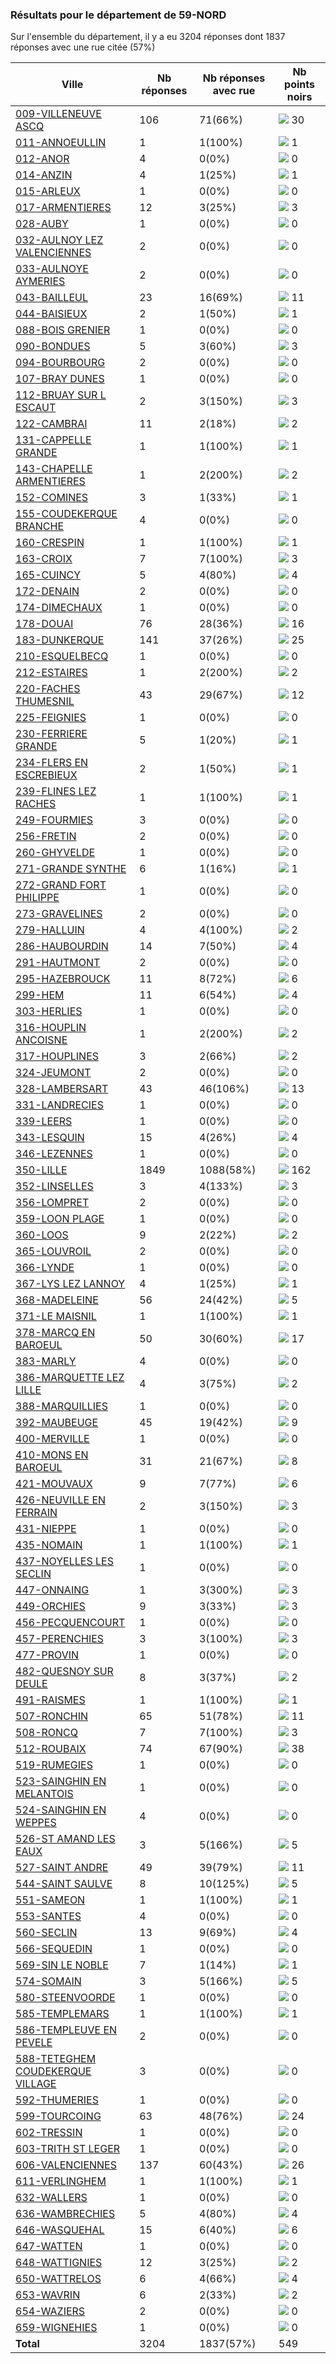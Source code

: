 ### Résultats pour le département de 59-NORD

Sur l'ensemble du département, il y a eu 3204 réponses dont 1837 réponses avec une rue citée (57%)

| Ville | Nb réponses | Nb réponses avec rue | Nb points noirs |
|-------------|-------------|----------------------|-----------------|
|<a href='009-VILLENEUVE ASCQ.md'>009-VILLENEUVE ASCQ</a>|106|71(66%)|<img src="../../img/bar_5.gif" />&nbsp;30|
|<a href='011-ANNOEULLIN.md'>011-ANNOEULLIN</a>|1|1(100%)|<img src="../../img/bar_0.gif" />&nbsp;1|
|<a href='012-ANOR.md'>012-ANOR</a>|4|0(0%)|<img src="../../img/bar_0.gif" />&nbsp;0|
|<a href='014-ANZIN.md'>014-ANZIN</a>|4|1(25%)|<img src="../../img/bar_0.gif" />&nbsp;1|
|<a href='015-ARLEUX.md'>015-ARLEUX</a>|1|0(0%)|<img src="../../img/bar_0.gif" />&nbsp;0|
|<a href='017-ARMENTIERES.md'>017-ARMENTIERES</a>|12|3(25%)|<img src="../../img/bar_0.gif" />&nbsp;3|
|<a href='028-AUBY.md'>028-AUBY</a>|1|0(0%)|<img src="../../img/bar_0.gif" />&nbsp;0|
|<a href='032-AULNOY LEZ VALENCIENNES.md'>032-AULNOY LEZ VALENCIENNES</a>|2|0(0%)|<img src="../../img/bar_0.gif" />&nbsp;0|
|<a href='033-AULNOYE AYMERIES.md'>033-AULNOYE AYMERIES</a>|2|0(0%)|<img src="../../img/bar_0.gif" />&nbsp;0|
|<a href='043-BAILLEUL.md'>043-BAILLEUL</a>|23|16(69%)|<img src="../../img/bar_2.gif" />&nbsp;11|
|<a href='044-BAISIEUX.md'>044-BAISIEUX</a>|2|1(50%)|<img src="../../img/bar_0.gif" />&nbsp;1|
|<a href='088-BOIS GRENIER.md'>088-BOIS GRENIER</a>|1|0(0%)|<img src="../../img/bar_0.gif" />&nbsp;0|
|<a href='090-BONDUES.md'>090-BONDUES</a>|5|3(60%)|<img src="../../img/bar_0.gif" />&nbsp;3|
|<a href='094-BOURBOURG.md'>094-BOURBOURG</a>|2|0(0%)|<img src="../../img/bar_0.gif" />&nbsp;0|
|<a href='107-BRAY DUNES.md'>107-BRAY DUNES</a>|1|0(0%)|<img src="../../img/bar_0.gif" />&nbsp;0|
|<a href='112-BRUAY SUR L ESCAUT.md'>112-BRUAY SUR L ESCAUT</a>|2|3(150%)|<img src="../../img/bar_0.gif" />&nbsp;3|
|<a href='122-CAMBRAI.md'>122-CAMBRAI</a>|11|2(18%)|<img src="../../img/bar_0.gif" />&nbsp;2|
|<a href='131-CAPPELLE GRANDE.md'>131-CAPPELLE GRANDE</a>|1|1(100%)|<img src="../../img/bar_0.gif" />&nbsp;1|
|<a href='143-CHAPELLE ARMENTIERES.md'>143-CHAPELLE ARMENTIERES</a>|1|2(200%)|<img src="../../img/bar_0.gif" />&nbsp;2|
|<a href='152-COMINES.md'>152-COMINES</a>|3|1(33%)|<img src="../../img/bar_0.gif" />&nbsp;1|
|<a href='155-COUDEKERQUE BRANCHE.md'>155-COUDEKERQUE BRANCHE</a>|4|0(0%)|<img src="../../img/bar_0.gif" />&nbsp;0|
|<a href='160-CRESPIN.md'>160-CRESPIN</a>|1|1(100%)|<img src="../../img/bar_0.gif" />&nbsp;1|
|<a href='163-CROIX.md'>163-CROIX</a>|7|7(100%)|<img src="../../img/bar_0.gif" />&nbsp;3|
|<a href='165-CUINCY.md'>165-CUINCY</a>|5|4(80%)|<img src="../../img/bar_0.gif" />&nbsp;4|
|<a href='172-DENAIN.md'>172-DENAIN</a>|2|0(0%)|<img src="../../img/bar_0.gif" />&nbsp;0|
|<a href='174-DIMECHAUX.md'>174-DIMECHAUX</a>|1|0(0%)|<img src="../../img/bar_0.gif" />&nbsp;0|
|<a href='178-DOUAI.md'>178-DOUAI</a>|76|28(36%)|<img src="../../img/bar_2.gif" />&nbsp;16|
|<a href='183-DUNKERQUE.md'>183-DUNKERQUE</a>|141|37(26%)|<img src="../../img/bar_4.gif" />&nbsp;25|
|<a href='210-ESQUELBECQ.md'>210-ESQUELBECQ</a>|1|0(0%)|<img src="../../img/bar_0.gif" />&nbsp;0|
|<a href='212-ESTAIRES.md'>212-ESTAIRES</a>|1|2(200%)|<img src="../../img/bar_0.gif" />&nbsp;2|
|<a href='220-FACHES THUMESNIL.md'>220-FACHES THUMESNIL</a>|43|29(67%)|<img src="../../img/bar_2.gif" />&nbsp;12|
|<a href='225-FEIGNIES.md'>225-FEIGNIES</a>|1|0(0%)|<img src="../../img/bar_0.gif" />&nbsp;0|
|<a href='230-FERRIERE GRANDE.md'>230-FERRIERE GRANDE</a>|5|1(20%)|<img src="../../img/bar_0.gif" />&nbsp;1|
|<a href='234-FLERS EN ESCREBIEUX.md'>234-FLERS EN ESCREBIEUX</a>|2|1(50%)|<img src="../../img/bar_0.gif" />&nbsp;1|
|<a href='239-FLINES LEZ RACHES.md'>239-FLINES LEZ RACHES</a>|1|1(100%)|<img src="../../img/bar_0.gif" />&nbsp;1|
|<a href='249-FOURMIES.md'>249-FOURMIES</a>|3|0(0%)|<img src="../../img/bar_0.gif" />&nbsp;0|
|<a href='256-FRETIN.md'>256-FRETIN</a>|2|0(0%)|<img src="../../img/bar_0.gif" />&nbsp;0|
|<a href='260-GHYVELDE.md'>260-GHYVELDE</a>|1|0(0%)|<img src="../../img/bar_0.gif" />&nbsp;0|
|<a href='271-GRANDE SYNTHE.md'>271-GRANDE SYNTHE</a>|6|1(16%)|<img src="../../img/bar_0.gif" />&nbsp;1|
|<a href='272-GRAND FORT PHILIPPE.md'>272-GRAND FORT PHILIPPE</a>|1|0(0%)|<img src="../../img/bar_0.gif" />&nbsp;0|
|<a href='273-GRAVELINES.md'>273-GRAVELINES</a>|2|0(0%)|<img src="../../img/bar_0.gif" />&nbsp;0|
|<a href='279-HALLUIN.md'>279-HALLUIN</a>|4|4(100%)|<img src="../../img/bar_0.gif" />&nbsp;2|
|<a href='286-HAUBOURDIN.md'>286-HAUBOURDIN</a>|14|7(50%)|<img src="../../img/bar_0.gif" />&nbsp;4|
|<a href='291-HAUTMONT.md'>291-HAUTMONT</a>|2|0(0%)|<img src="../../img/bar_0.gif" />&nbsp;0|
|<a href='295-HAZEBROUCK.md'>295-HAZEBROUCK</a>|11|8(72%)|<img src="../../img/bar_1.gif" />&nbsp;6|
|<a href='299-HEM.md'>299-HEM</a>|11|6(54%)|<img src="../../img/bar_0.gif" />&nbsp;4|
|<a href='303-HERLIES.md'>303-HERLIES</a>|1|0(0%)|<img src="../../img/bar_0.gif" />&nbsp;0|
|<a href='316-HOUPLIN ANCOISNE.md'>316-HOUPLIN ANCOISNE</a>|1|2(200%)|<img src="../../img/bar_0.gif" />&nbsp;2|
|<a href='317-HOUPLINES.md'>317-HOUPLINES</a>|3|2(66%)|<img src="../../img/bar_0.gif" />&nbsp;2|
|<a href='324-JEUMONT.md'>324-JEUMONT</a>|2|0(0%)|<img src="../../img/bar_0.gif" />&nbsp;0|
|<a href='328-LAMBERSART.md'>328-LAMBERSART</a>|43|46(106%)|<img src="../../img/bar_2.gif" />&nbsp;13|
|<a href='331-LANDRECIES.md'>331-LANDRECIES</a>|1|0(0%)|<img src="../../img/bar_0.gif" />&nbsp;0|
|<a href='339-LEERS.md'>339-LEERS</a>|1|0(0%)|<img src="../../img/bar_0.gif" />&nbsp;0|
|<a href='343-LESQUIN.md'>343-LESQUIN</a>|15|4(26%)|<img src="../../img/bar_0.gif" />&nbsp;4|
|<a href='346-LEZENNES.md'>346-LEZENNES</a>|1|0(0%)|<img src="../../img/bar_0.gif" />&nbsp;0|
|<a href='350-LILLE.md'>350-LILLE</a>|1849|1088(58%)|<img src="../../img/bar_29.gif" />&nbsp;162|
|<a href='352-LINSELLES.md'>352-LINSELLES</a>|3|4(133%)|<img src="../../img/bar_0.gif" />&nbsp;3|
|<a href='356-LOMPRET.md'>356-LOMPRET</a>|2|0(0%)|<img src="../../img/bar_0.gif" />&nbsp;0|
|<a href='359-LOON PLAGE.md'>359-LOON PLAGE</a>|1|0(0%)|<img src="../../img/bar_0.gif" />&nbsp;0|
|<a href='360-LOOS.md'>360-LOOS</a>|9|2(22%)|<img src="../../img/bar_0.gif" />&nbsp;2|
|<a href='365-LOUVROIL.md'>365-LOUVROIL</a>|2|0(0%)|<img src="../../img/bar_0.gif" />&nbsp;0|
|<a href='366-LYNDE.md'>366-LYNDE</a>|1|0(0%)|<img src="../../img/bar_0.gif" />&nbsp;0|
|<a href='367-LYS LEZ LANNOY.md'>367-LYS LEZ LANNOY</a>|4|1(25%)|<img src="../../img/bar_0.gif" />&nbsp;1|
|<a href='368-MADELEINE.md'>368-MADELEINE</a>|56|24(42%)|<img src="../../img/bar_0.gif" />&nbsp;5|
|<a href='371-LE MAISNIL.md'>371-LE MAISNIL</a>|1|1(100%)|<img src="../../img/bar_0.gif" />&nbsp;1|
|<a href='378-MARCQ EN BAROEUL.md'>378-MARCQ EN BAROEUL</a>|50|30(60%)|<img src="../../img/bar_3.gif" />&nbsp;17|
|<a href='383-MARLY.md'>383-MARLY</a>|4|0(0%)|<img src="../../img/bar_0.gif" />&nbsp;0|
|<a href='386-MARQUETTE LEZ LILLE.md'>386-MARQUETTE LEZ LILLE</a>|4|3(75%)|<img src="../../img/bar_0.gif" />&nbsp;2|
|<a href='388-MARQUILLIES.md'>388-MARQUILLIES</a>|1|0(0%)|<img src="../../img/bar_0.gif" />&nbsp;0|
|<a href='392-MAUBEUGE.md'>392-MAUBEUGE</a>|45|19(42%)|<img src="../../img/bar_1.gif" />&nbsp;9|
|<a href='400-MERVILLE.md'>400-MERVILLE</a>|1|0(0%)|<img src="../../img/bar_0.gif" />&nbsp;0|
|<a href='410-MONS EN BAROEUL.md'>410-MONS EN BAROEUL</a>|31|21(67%)|<img src="../../img/bar_1.gif" />&nbsp;8|
|<a href='421-MOUVAUX.md'>421-MOUVAUX</a>|9|7(77%)|<img src="../../img/bar_1.gif" />&nbsp;6|
|<a href='426-NEUVILLE EN FERRAIN.md'>426-NEUVILLE EN FERRAIN</a>|2|3(150%)|<img src="../../img/bar_0.gif" />&nbsp;3|
|<a href='431-NIEPPE.md'>431-NIEPPE</a>|1|0(0%)|<img src="../../img/bar_0.gif" />&nbsp;0|
|<a href='435-NOMAIN.md'>435-NOMAIN</a>|1|1(100%)|<img src="../../img/bar_0.gif" />&nbsp;1|
|<a href='437-NOYELLES LES SECLIN.md'>437-NOYELLES LES SECLIN</a>|1|0(0%)|<img src="../../img/bar_0.gif" />&nbsp;0|
|<a href='447-ONNAING.md'>447-ONNAING</a>|1|3(300%)|<img src="../../img/bar_0.gif" />&nbsp;3|
|<a href='449-ORCHIES.md'>449-ORCHIES</a>|9|3(33%)|<img src="../../img/bar_0.gif" />&nbsp;3|
|<a href='456-PECQUENCOURT.md'>456-PECQUENCOURT</a>|1|0(0%)|<img src="../../img/bar_0.gif" />&nbsp;0|
|<a href='457-PERENCHIES.md'>457-PERENCHIES</a>|3|3(100%)|<img src="../../img/bar_0.gif" />&nbsp;3|
|<a href='477-PROVIN.md'>477-PROVIN</a>|1|0(0%)|<img src="../../img/bar_0.gif" />&nbsp;0|
|<a href='482-QUESNOY SUR DEULE.md'>482-QUESNOY SUR DEULE</a>|8|3(37%)|<img src="../../img/bar_0.gif" />&nbsp;2|
|<a href='491-RAISMES.md'>491-RAISMES</a>|1|1(100%)|<img src="../../img/bar_0.gif" />&nbsp;1|
|<a href='507-RONCHIN.md'>507-RONCHIN</a>|65|51(78%)|<img src="../../img/bar_2.gif" />&nbsp;11|
|<a href='508-RONCQ.md'>508-RONCQ</a>|7|7(100%)|<img src="../../img/bar_0.gif" />&nbsp;3|
|<a href='512-ROUBAIX.md'>512-ROUBAIX</a>|74|67(90%)|<img src="../../img/bar_6.gif" />&nbsp;38|
|<a href='519-RUMEGIES.md'>519-RUMEGIES</a>|1|0(0%)|<img src="../../img/bar_0.gif" />&nbsp;0|
|<a href='523-SAINGHIN EN MELANTOIS.md'>523-SAINGHIN EN MELANTOIS</a>|1|0(0%)|<img src="../../img/bar_0.gif" />&nbsp;0|
|<a href='524-SAINGHIN EN WEPPES.md'>524-SAINGHIN EN WEPPES</a>|4|0(0%)|<img src="../../img/bar_0.gif" />&nbsp;0|
|<a href='526-ST AMAND LES EAUX.md'>526-ST AMAND LES EAUX</a>|3|5(166%)|<img src="../../img/bar_0.gif" />&nbsp;5|
|<a href='527-SAINT ANDRE.md'>527-SAINT ANDRE</a>|49|39(79%)|<img src="../../img/bar_2.gif" />&nbsp;11|
|<a href='544-SAINT SAULVE.md'>544-SAINT SAULVE</a>|8|10(125%)|<img src="../../img/bar_0.gif" />&nbsp;5|
|<a href='551-SAMEON.md'>551-SAMEON</a>|1|1(100%)|<img src="../../img/bar_0.gif" />&nbsp;1|
|<a href='553-SANTES.md'>553-SANTES</a>|4|0(0%)|<img src="../../img/bar_0.gif" />&nbsp;0|
|<a href='560-SECLIN.md'>560-SECLIN</a>|13|9(69%)|<img src="../../img/bar_0.gif" />&nbsp;4|
|<a href='566-SEQUEDIN.md'>566-SEQUEDIN</a>|1|0(0%)|<img src="../../img/bar_0.gif" />&nbsp;0|
|<a href='569-SIN LE NOBLE.md'>569-SIN LE NOBLE</a>|7|1(14%)|<img src="../../img/bar_0.gif" />&nbsp;1|
|<a href='574-SOMAIN.md'>574-SOMAIN</a>|3|5(166%)|<img src="../../img/bar_0.gif" />&nbsp;5|
|<a href='580-STEENVOORDE.md'>580-STEENVOORDE</a>|1|0(0%)|<img src="../../img/bar_0.gif" />&nbsp;0|
|<a href='585-TEMPLEMARS.md'>585-TEMPLEMARS</a>|1|1(100%)|<img src="../../img/bar_0.gif" />&nbsp;1|
|<a href='586-TEMPLEUVE EN PEVELE.md'>586-TEMPLEUVE EN PEVELE</a>|2|0(0%)|<img src="../../img/bar_0.gif" />&nbsp;0|
|<a href='588-TETEGHEM COUDEKERQUE VILLAGE.md'>588-TETEGHEM COUDEKERQUE VILLAGE</a>|3|0(0%)|<img src="../../img/bar_0.gif" />&nbsp;0|
|<a href='592-THUMERIES.md'>592-THUMERIES</a>|1|0(0%)|<img src="../../img/bar_0.gif" />&nbsp;0|
|<a href='599-TOURCOING.md'>599-TOURCOING</a>|63|48(76%)|<img src="../../img/bar_4.gif" />&nbsp;24|
|<a href='602-TRESSIN.md'>602-TRESSIN</a>|1|0(0%)|<img src="../../img/bar_0.gif" />&nbsp;0|
|<a href='603-TRITH ST LEGER.md'>603-TRITH ST LEGER</a>|1|0(0%)|<img src="../../img/bar_0.gif" />&nbsp;0|
|<a href='606-VALENCIENNES.md'>606-VALENCIENNES</a>|137|60(43%)|<img src="../../img/bar_4.gif" />&nbsp;26|
|<a href='611-VERLINGHEM.md'>611-VERLINGHEM</a>|1|1(100%)|<img src="../../img/bar_0.gif" />&nbsp;1|
|<a href='632-WALLERS.md'>632-WALLERS</a>|1|0(0%)|<img src="../../img/bar_0.gif" />&nbsp;0|
|<a href='636-WAMBRECHIES.md'>636-WAMBRECHIES</a>|5|4(80%)|<img src="../../img/bar_0.gif" />&nbsp;4|
|<a href='646-WASQUEHAL.md'>646-WASQUEHAL</a>|15|6(40%)|<img src="../../img/bar_1.gif" />&nbsp;6|
|<a href='647-WATTEN.md'>647-WATTEN</a>|1|0(0%)|<img src="../../img/bar_0.gif" />&nbsp;0|
|<a href='648-WATTIGNIES.md'>648-WATTIGNIES</a>|12|3(25%)|<img src="../../img/bar_0.gif" />&nbsp;2|
|<a href='650-WATTRELOS.md'>650-WATTRELOS</a>|6|4(66%)|<img src="../../img/bar_0.gif" />&nbsp;4|
|<a href='653-WAVRIN.md'>653-WAVRIN</a>|6|2(33%)|<img src="../../img/bar_0.gif" />&nbsp;2|
|<a href='654-WAZIERS.md'>654-WAZIERS</a>|2|0(0%)|<img src="../../img/bar_0.gif" />&nbsp;0|
|<a href='659-WIGNEHIES.md'>659-WIGNEHIES</a>|1|0(0%)|<img src="../../img/bar_0.gif" />&nbsp;0|
| **Total** |3204|1837(57%)|549|
